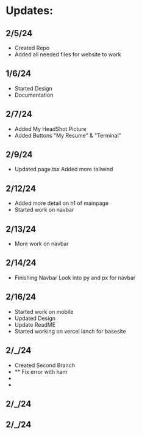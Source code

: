 # Updates:

## 2/5/24
- Created Repo
- Added all needed files for website to work

## 1/6/24
- Started Design
- Documentation 

## 2/7/24 
- Added My HeadShot Picture
- Added Buttons
    "My Resume" & "Terminal"

## 2/9/24
- Updated page.tsx 
    Added more tailwind

## 2/12/24
- Added more detail on h1 of mainpage
- Started work on navbar

## 2/13/24
- More work on navbar

## 2/14/24
- Finishing Navbar
    Look into py and px for navbar

## 2/16/24
- Started work on mobile
- Updated Design
- Update ReadME
- Started working on vercel lanch for basesite

## 2/_/24
- Created Second Branch
- ** Fix error with ham
-
-

## 2/_/24


## 2/_/24
